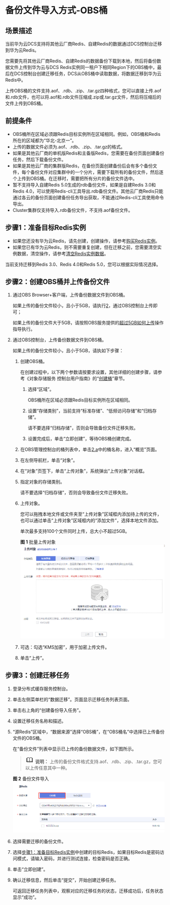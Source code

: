 # 备份文件导入方式-OBS桶<a name="dcs-ug-0312037"></a>

## 场景描述<a name="zh-cn_topic_0177563520_section2033617489354"></a>

当前华为云DCS支持将其他云厂商Redis、自建Redis的数据通过DCS控制台迁移到华为云Redis。

您需要先将其他云厂商Redis、自建Redis的数据备份下载到本地，然后将备份数据文件上传到华为云与DCS Redis实例同一租户下相同Region下的OBS桶中，最后在DCS控制台创建迁移任务，DCS从OBS桶中读取数据，将数据迁移到华为云Redis中。

上传OBS桶的文件支持.aof、.rdb、.zip、.tar.gz四种格式，您可以直接上传.aof和.rdb文件，也可以将.aof和.rdb文件压缩成.zip或.tar.gz文件，然后将压缩后的文件上传到OBS桶。

## 前提条件<a name="zh-cn_topic_0177563520_section393611177"></a>

-   OBS桶所在区域必须跟Redis目标实例所在区域相同。例如，OBS桶和Redis所在的区域都为“华北-北京一”。
-   上传的数据文件必须为.aof、.rdb、.zip、.tar.gz的格式。
-   如果是其他云厂商的单机版Redis和主备版Redis，您需要在备份页面创建备份任务，然后下载备份文件。
-   如果是其他云厂商的集群版Redis，在备份页面创建备份后会有多个备份文件，每个备份文件对应集群中的一个分片，需要下载所有的备份文件，然后逐个上传到OBS桶。在迁移时，需要把所有分片的备份文件选中。
-   暂不支持导入自建Redis 5.0生成的rdb备份文件，如果是自建Redis 3.0和Redis 4.0，可以使用Redis-cli工具导出.rdb备份文件。其他云厂商Redis只能通过各云的备份页面创建备份任务导出获取，不能通过Redis-cli工具使用命令导出。
-   Cluster集群仅支持导入.rdb备份文件，不支持.aof备份文件。

## 步骤1：准备目标Redis实例<a name="zh-cn_topic_0177563520_section1128152020384"></a>

-   如果您还没有华为云Redis，请先创建，创建操作，请参考[购买Redis实例](https://support.huaweicloud.com/usermanual-dcs/dcs-ug-0713002.html)。
-   如果您已有华为云Redis，则不需要重复创建，但在迁移之前，您需要清空实例数据，清空操作，请参考[清空Redis实例数据](https://support.huaweicloud.com/usermanual-dcs/dcs-ug-0312018.html)。

当前支持迁移到Redis 3.0、Redis 4.0和Redis 5.0，您可以根据实际情况选择。

## 步骤2：创建OBS桶并上传备份文件<a name="zh-cn_topic_0177563520_section13180105217391"></a>

1.  通过OBS Browser+客户端，上传备份数据文件到OBS桶。

    如果上传的备份文件较小，且小于5GB，请执行[2](#zh-cn_topic_0177563520_li12679210144012)，通过OBS控制台上传即可；

    如果上传的备份文件大于5GB，请按照OBS服务提供的[超过5GB如何上传](https://support.huaweicloud.com/usermanual-obs/zh-cn_topic_0045829661.html)操作指导执行。

2.  <a name="zh-cn_topic_0177563520_li12679210144012"></a>通过OBS控制台，上传备份数据文件到OBS桶。

    如果上传的备份文件较小，且小于5GB，请执如下步骤：

    1.  <a name="zh-cn_topic_0177563520_li9459194020435"></a>创建OBS桶。

        在创建过程中，以下两个参数请按要求设置，其他详细的创建步骤，请参考《对象存储服务 控制台用户指南》的“[创建桶](https://support.huaweicloud.com/usermanual-obs/obs_03_0306.html)”章节。

        1.  选择“区域”。

            OBS桶所在区域必须跟Redis目标实例所在区域相同。

        2.  设置“存储类别”，当前支持“标准存储”、“低频访问存储”和“归档存储”。

            请不要选择“归档存储”，否则会导致备份文件迁移失败。

        3.  设置完成后，单击“立即创建”，等待OBS桶创建完成。

    2.  在OBS管理控制台的桶列表中，单击[2.a](#zh-cn_topic_0177563520_li9459194020435)中的桶名称，进入“概览”页面。
    3.  在左侧导航栏，单击“对象”。
    4.  在“对象”页签下，单击“上传对象”，系统弹出“上传对象”对话框。
    5.  指定对象的存储类别。

        请不要选择“归档存储”，否则会导致备份文件迁移失败。

    6.  上传对象。

        您可以拖拽本地文件或文件夹至“上传对象”区域框内添加待上传的文件，也可以通过单击“上传对象”区域框内的“添加文件”，选择本地文件添加。

        单次最多支持100个文件同时上传，总大小不超过5GB。

        **图 1**  批量上传对象<a name="zh-cn_topic_0177563520_f66062090af3946f28aeb4be35be03b0a"></a>  
        ![](figures/批量上传对象.png "批量上传对象")

    7.  可选：勾选“KMS加密”，用于加密上传文件。
    8.  单击“上传”。


## 步骤3：创建迁移任务<a name="zh-cn_topic_0177563520_section9876193816277"></a>

1.  登录分布式缓存服务控制台。
2.  单击左侧菜单栏的“数据迁移”。页面显示迁移任务列表页面。
3.  单击右上角的“创建备份导入任务”。
4.  设置迁移任务名称和描述。
5.  “源Redis”区域中，“数据来源”选择“OBS桶”，在“OBS桶名”中选择已上传备份文件的OBS桶。

    在“备份文件”列表中显示已上传的备份数据文件，如下图所示。

    >![](public_sys-resources/icon-note.gif) **说明：** 
    >上传的备份文件格式支持.aof、.rdb、.zip、.tar.gz，您可以上传任意其中一种。

    **图 2**  备份文件导入<a name="zh-cn_topic_0177563520_fig16153183020419"></a>  
    ![](figures/备份文件导入.png "备份文件导入")

6.  选择需要迁移的备份文件。
7.  选择[步骤1：准备目标Redis实例](#zh-cn_topic_0177563520_section1128152020384)中创建的目标Redis，如果目标Redis是密码访问模式，请输入密码，并进行测试连接，检查密码是否正确。
8.  单击“立即创建”。
9.  确认迁移信息，然后单击“提交”，开始创建迁移任务。

    可返回迁移任务列表中，观察对应的迁移任务的状态，迁移成功后，任务状态显示“成功”。


